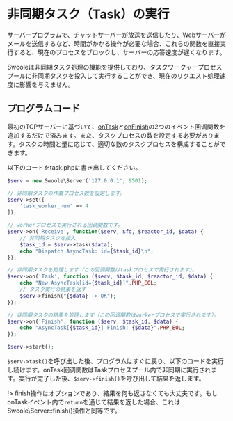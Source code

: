 # 非同期タスク（Task）の実行

サーバープログラムで、チャットサーバーが放送を送信したり、Webサーバーがメールを送信するなど、時間がかかる操作が必要な場合、これらの関数を直接実行すると、現在のプロセスをブロックし、サーバーの応答速度が遅くなります。

Swooleは非同期タスク処理の機能を提供しており、タスクワークャープロセスプールに非同期タスクを投入して実行することができ、現在のリクエスト処理速度に影響を与えません。

## プログラムコード

最初のTCPサーバーに基づいて、[onTask](/server/events?id=ontask)と[onFinish](/server/events?id=onfinish)の2つのイベント回调関数を追加するだけで済みます。また、タスクプロセスの数を設定する必要があります。タスクの時間と量に応じて、適切な数のタスクプロセスを構成することができます。

以下のコードをtask.phpに書き出してください。

```php
$serv = new Swoole\Server('127.0.0.1', 9501);

// 非同期タスクの作業プロセス数を設定します。
$serv->set([
    'task_worker_num' => 4
]);

// workerプロセスで実行される回调関数です。
$serv->on('Receive', function($serv, $fd, $reactor_id, $data) {
    // 非同期タスクを投入
    $task_id = $serv->task($data);
    echo "Dispatch AsyncTask: id={$task_id}\n";
});

// 非同期タスクを処理します（この回调関数はtaskプロセスで実行されます）。
$serv->on('Task', function ($serv, $task_id, $reactor_id, $data) {
    echo "New AsyncTask[id={$task_id}]".PHP_EOL;
    // タスク実行の結果を返す
    $serv->finish("{$data} -> OK");
});

// 非同期タスクの結果を処理します（この回调関数はworkerプロセスで実行されます）。
$serv->on('Finish', function ($serv, $task_id, $data) {
    echo "AsyncTask[{$task_id}] Finish: {$data}".PHP_EOL;
});

$serv->start();
```

`$serv->task()`を呼び出した後、プログラムはすぐに戻り、以下のコードを実行し続けます。onTask回调関数はTaskプロセスプール内で非同期に実行されます。実行が完了した後、`$serv->finish()`を呼び出して結果を返します。

!> finish操作はオプションであり、結果を何も返さなくても大丈夫です。もしonTaskイベント内で`return`を通じて結果を返した場合、これはSwoole\Server::finish()操作と同等です。
